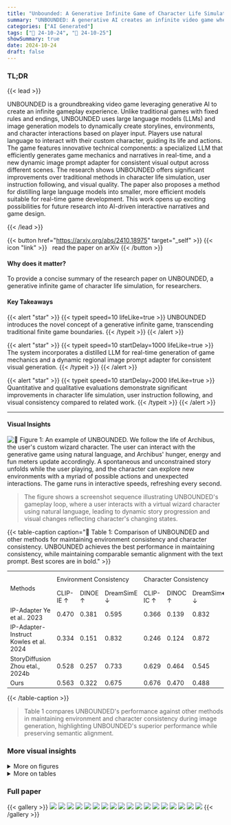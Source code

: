 ```yaml
---
title: "Unbounded: A Generative Infinite Game of Character Life Simulation"
summary: "UNBOUNDED: A generative AI creates an infinite video game where players interact with a virtual character via natural language, generating open-ended storylines and visuals in real-time."
categories: ["AI Generated"]
tags: ["🔖 24-10-24", "🤗 24-10-25"]
showSummary: true
date: 2024-10-24
draft: false
---
```


### TL;DR


{{< lead >}}

UNBOUNDED is a groundbreaking video game leveraging generative AI to create an infinite gameplay experience.  Unlike traditional games with fixed rules and endings, UNBOUNDED uses large language models (LLMs) and image generation models to dynamically create storylines, environments, and character interactions based on player input. Players use natural language to interact with their custom character, guiding its life and actions.  The game features innovative technical components: a specialized LLM that efficiently generates game mechanics and narratives in real-time, and a new dynamic image prompt adapter for consistent visual output across different scenes.  The research shows UNBOUNDED offers significant improvements over traditional methods in character life simulation, user instruction following, and visual quality.  The paper also proposes a method for distilling large language models into smaller, more efficient models suitable for real-time game development.  This work opens up exciting possibilities for future research into AI-driven interactive narratives and game design.

{{< /lead >}}


{{< button href="https://arxiv.org/abs/2410.18975" target="_self" >}}
{{< icon "link" >}} &nbsp; read the paper on arXiv
{{< /button >}}

#### Why does it matter?
To provide a concise summary of the research paper on UNBOUNDED, a generative infinite game of character life simulation, for researchers.
#### Key Takeaways

{{< alert "star" >}}
{{< typeit speed=10 lifeLike=true >}} UNBOUNDED introduces the novel concept of a generative infinite game, transcending traditional finite game boundaries. {{< /typeit >}}
{{< /alert >}}

{{< alert "star" >}}
{{< typeit speed=10 startDelay=1000 lifeLike=true >}} The system incorporates a distilled LLM for real-time generation of game mechanics and a dynamic regional image prompt adapter for consistent visual generation. {{< /typeit >}}
{{< /alert >}}

{{< alert "star" >}}
{{< typeit speed=10 startDelay=2000 lifeLike=true >}} Quantitative and qualitative evaluations demonstrate significant improvements in character life simulation, user instruction following, and visual consistency compared to related work. {{< /typeit >}}
{{< /alert >}}

------
#### Visual Insights



![](figures/figures_1_0.png "🔼 Figure 1: An example of UNBOUNDED. We follow the life of Archibus, the user's custom wizard character. The user can interact with the generative game using natural language, and Archibus' hunger, energy and fun meters update accordingly. A spontaneous and unconstrained story unfolds while the user playing, and the character can explore new environments with a myriad of possible actions and unexpected interactions. The game runs in interactive speeds, refreshing every second.")

> The figure shows a screenshot sequence illustrating UNBOUNDED's gameplay loop, where a user interacts with a virtual wizard character using natural language, leading to dynamic story progression and visual changes reflecting character's changing states.







{{< table-caption caption="🔽 Table 1: Comparison of UNBOUNDED and other methods for maintaining environment consistency and character consistency. UNBOUNDED achieves the best performance in maintaining consistency, while maintaining comparable semantic alignment with the text prompt. Best scores are in bold." >}}
<table id='2' style='font-size:14px'><tr><td rowspan="2">Methods</td><td colspan="3">Environment Consistency</td><td colspan="3">Character Consistency</td><td>Semantic Alignment</td></tr><tr><td>CLIP-IE ↑</td><td>DINOE ↑</td><td>DreamSimE ↓</td><td>CLIP-IC ↑</td><td>DINOC ↑</td><td>DreamSim� ↓</td><td>CLIP-T↑</td></tr><tr><td>IP-Adapter Ye et al.. 2023</td><td>0.470</td><td>0.381</td><td>0.595</td><td>0.366</td><td>0.139</td><td>0.832</td><td>0.168</td></tr><tr><td>IP-Adapter-Instruct Kowles et al. 2024</td><td>0.334</td><td>0.151</td><td>0.832</td><td>0.246</td><td>0.124</td><td>0.872</td><td>0.098</td></tr><tr><td>StoryDiffusion Zhou etal., 2024b</td><td>0.528</td><td>0.257</td><td>0.733</td><td>0.629</td><td>0.464</td><td>0.545</td><td>0.242</td></tr><tr><td>Ours</td><td>0.563</td><td>0.322</td><td>0.675</td><td>0.676</td><td>0.470</td><td>0.488</td><td>0.242</td></tr></table>{{< /table-caption >}}

> Table 1 compares UNBOUNDED's performance against other methods in maintaining environment and character consistency during image generation, highlighting UNBOUNDED's superior performance while preserving semantic alignment.



### More visual insights

<details>
<summary>More on figures
</summary>


![](figures/figures_3_0.png "🔼 Figure 2: Example of UNBOUNDED. Based on an initial user input, UNBOUNDED sets up game simulation environments, and generates character actions in the environments. Users can interact with the character with natural language instructions, exploring the game with unlimited options.")

> Figure 2 shows an example of UNBOUNDED, illustrating how user instructions trigger game events and character actions within dynamically generated environments.


![](figures/figures_4_0.png "🔼 Figure 3: Generative game examples of UNBOUNDED. The user can insert a custom character into the game, engage with the character through natural language instructions, bring the character to different environments, and interact with it to maintain a healthy state under the games' mechanics.")

> Figure 3 shows various examples of UNBOUNDED showcasing different characters in diverse environments generated through natural language instructions.


![](figures/figures_5_0.png "🔼 Figure 4: (a) Our overall image generation method. We achieve real-time image generation with LCM LORA, maintain character consistency with DreamBooth LoRAs, and introduce a regional IP-Adapter (shown in (c)) for improved environment and character consistency. (b) Our proposed dynamic mask genreation separating the environment and character conditioning, preventing interference between the two.")

> Figure 4 illustrates the overall image generation method of UNBOUNDED, highlighting the use of LCM LoRA, DreamBooth LoRAs, and a regional IP-Adapter with a dynamic mask to achieve real-time generation while maintaining character and environment consistency.


![](figures/figures_7_0.png "🔼 Figure 6: Overview of our user-simulation data collection process for LLM distillation. (a) We begin by collecting diverse topic and character data, filtered using ROUGE-L for diversity. (b) The World LLM and User LLM interact to generate user-simulation data through multi-round exchanges.")

> The figure illustrates the two-stage process of collecting user-simulation data for LLM distillation, involving topic and character data collection and user-LLM interaction with the world-LLM.


</details>




<details>
<summary>More on tables
</summary>


{{< table-caption caption="🔽 Table 1: Comparison of UNBOUNDED and other methods for maintaining environment consistency and character consistency. UNBOUNDED achieves the best performance in maintaining consistency, while maintaining comparable semantic alignment with the text prompt. Best scores are in bold." >}}
<table id='3' style='font-size:16px'><tr><td>Character Environment</td><td>Story Diffusion IP-Adapter IP-Adapter- Instruct Ours</td></tr><tr><td></td><td>[V] witch raised her hands and the twisted trunks unwound, their branches stretching towards the sky, making the glowing leaves sparkle in the twilight.</td></tr><tr><td>Environment Consistency Character Consistency Semantic Alignment</td><td>X X x x x x</td></tr><tr><td></td><td>[V] wizard kneels by the pond, casting a spell. The water's surface ripples, reflecting a myriad of colors from the luminescent flowers surrounding the clearing.</td></tr><tr><td>Environment Consistency Character Consistency Semantic Alignment</td><td></td></tr><tr><td></td><td>V V X x X</td></tr><tr><td></td><td>Amidst the strange rock formations, [V] panda finds a hidden grove filled with glowing, otherworldly flora.</td></tr><tr><td>Environment Consistency Character Consistency Semantic Alignment</td><td>X V X V X V</td></tr></table>{{< /table-caption >}}

> Table 1 compares UNBOUNDED's performance against other methods in maintaining environment and character consistency during image generation, highlighting UNBOUNDED's superior performance while preserving semantic alignment.


{{< table-caption caption="🔽 Table 1: Comparison of UNBOUNDED and other methods for maintaining environment consistency and character consistency. UNBOUNDED achieves the best performance in maintaining consistency, while maintaining comparable semantic alignment with the text prompt. Best scores are in bold." >}}
<br><table id='3' style='font-size:14px'><tr><td>No.</td><td>Drop</td><td>IP-Adapter</td><td>Scale</td><td>CLIP-IE ↑</td><td>DINOE ↑</td><td>DreamSimE ↓</td><td>CLIP-I⌀ ↑</td><td>DINO� ↑</td><td>DreamSim⌀ ↓</td><td>CLIP-T↑</td></tr><tr><td>1.</td><td>X</td><td>X</td><td>1.0</td><td>0.123</td><td>0.111</td><td>0.885</td><td>0.073</td><td>0.024</td><td>0.973</td><td>0.034</td></tr><tr><td>2.</td><td></td><td>X</td><td>1.0</td><td>0.414</td><td>0.331</td><td>0.647</td><td>0.337</td><td>0.147</td><td>0.832</td><td>0.149</td></tr><tr><td>3.</td><td>V</td><td>V</td><td>1.0</td><td>0.563</td><td>0.322</td><td>0.675</td><td>0.676</td><td>0.470</td><td>0.488</td><td>0.242</td></tr><tr><td>4.</td><td>X</td><td>X</td><td>0.5</td><td>0.470</td><td>0.381</td><td>0.595</td><td>0.366</td><td>0.139</td><td>0.832</td><td>0.168</td></tr><tr><td>5.</td><td></td><td>X</td><td>0.5</td><td>0.577</td><td>0.332</td><td>0.640</td><td>0.627</td><td>0.374</td><td>0.575</td><td>0.252</td></tr><tr><td>6.</td><td></td><td>V</td><td>0.5</td><td>0.549</td><td>0.263</td><td>0.726</td><td>0.705</td><td>0.514</td><td>0.450</td><td>0.246</td></tr><tr><td rowspan="5"></td><td rowspan="5"></td><td>Character</td><td rowspan="5" colspan="2">Environment</td><td colspan="6">+ Regional No Condition IP-Adapter +Block Drop IP-Adapter</td></tr><tr><td></td><td colspan="6">lanterns, vibrating with unseen robot.</td></tr><tr><td>[V] dog playfully chased its tail under the sway of hanging cobblestone paths slightly</td><td colspan="6"></td></tr><tr><td></td><td colspan="6"></td></tr><tr><td>[V] dog cautiously ascends the creaky wooden steps, each one groaning louder as it climbs the narrow, winding staircase of the haunted castle.</td><td colspan="6"></td></tr></table>{{< /table-caption >}}

> Table 1 compares UNBOUNDED's performance against other methods in maintaining environment and character consistency during image generation, highlighting UNBOUNDED's superior performance while preserving semantic alignment.


{{< table-caption caption="🔽 Table 3: Comparison of UNBOUNDED and different LLMs on serving as game engines for open-ended interactions and integrated game mechanics. We use GPT-4 to provide pairwise scores between our model and other LLMs." >}}
<table id='2' style='font-size:14px'><tr><td>Model</td><td colspan="2">Overall</td><td colspan="2">State Update</td><td colspan="2">Environment Relevance</td><td colspan="2">Story Coherence</td><td colspan="2">Instruction Following</td></tr><tr><td></td><td>Base</td><td>Ours</td><td>Base</td><td>Ours</td><td>Base</td><td>Ours</td><td>Base</td><td>Ours</td><td>Base</td><td>Ours</td></tr><tr><td>Gemma-2B Team et al 2024</td><td>6.22</td><td>7.44</td><td>5.60</td><td>7.47</td><td>6.12</td><td>7.94</td><td>6.34</td><td>7.57</td><td>6.43</td><td>7.67</td></tr><tr><td>Gemma-7B Team et al. 2024</td><td>6.80</td><td>7.39</td><td>6.29</td><td>7.43</td><td>7.07</td><td>7.91</td><td>6.90</td><td>7.48</td><td>6.89</td><td>7.53</td></tr><tr><td>Llama3.2-3B Meta, 2024,</td><td>7.21</td><td>7.50</td><td>6.86</td><td>7.38</td><td>7.63</td><td>7.93</td><td>7.36</td><td>7.56</td><td>7.31</td><td>7.67</td></tr><tr><td>Ours-1k</td><td>7.65</td><td>7.82</td><td>7.50</td><td>7.74</td><td>8.10</td><td>8.19</td><td>7.78</td><td>7.93</td><td>7.82</td><td>7.97</td></tr><tr><td>GPT-4o OpenAI, 2023</td><td>7.76</td><td>7.68</td><td>7.69</td><td>7.66</td><td>8.20</td><td>8.10</td><td>7.95</td><td>7.82</td><td>7.85</td><td>7.82</td></tr></table>{{< /table-caption >}}

> Table 3 compares UNBOUNDED and several LLMs on their performance as game engines, using GPT-4 for pairwise scoring across various aspects.


</details>


### Full paper

{{< gallery >}}
<img src="paper_images/1.png" class="grid-w50 md:grid-w33 xl:grid-w25" />
<img src="paper_images/2.png" class="grid-w50 md:grid-w33 xl:grid-w25" />
<img src="paper_images/3.png" class="grid-w50 md:grid-w33 xl:grid-w25" />
<img src="paper_images/4.png" class="grid-w50 md:grid-w33 xl:grid-w25" />
<img src="paper_images/5.png" class="grid-w50 md:grid-w33 xl:grid-w25" />
<img src="paper_images/6.png" class="grid-w50 md:grid-w33 xl:grid-w25" />
<img src="paper_images/7.png" class="grid-w50 md:grid-w33 xl:grid-w25" />
<img src="paper_images/8.png" class="grid-w50 md:grid-w33 xl:grid-w25" />
<img src="paper_images/9.png" class="grid-w50 md:grid-w33 xl:grid-w25" />
<img src="paper_images/10.png" class="grid-w50 md:grid-w33 xl:grid-w25" />
<img src="paper_images/11.png" class="grid-w50 md:grid-w33 xl:grid-w25" />
<img src="paper_images/12.png" class="grid-w50 md:grid-w33 xl:grid-w25" />
<img src="paper_images/13.png" class="grid-w50 md:grid-w33 xl:grid-w25" />
<img src="paper_images/14.png" class="grid-w50 md:grid-w33 xl:grid-w25" />
<img src="paper_images/15.png" class="grid-w50 md:grid-w33 xl:grid-w25" />
<img src="paper_images/16.png" class="grid-w50 md:grid-w33 xl:grid-w25" />
<img src="paper_images/17.png" class="grid-w50 md:grid-w33 xl:grid-w25" />
<img src="paper_images/18.png" class="grid-w50 md:grid-w33 xl:grid-w25" />
{{< /gallery >}}